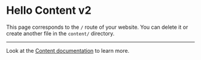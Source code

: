 # Hello Content v2

This page corresponds to the `/` route of your website. You can delete it or create another file in the `content/` directory.

---

Look at the [Content documentation](https://content.nuxtjs.org/) to learn more.
